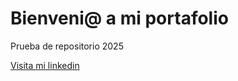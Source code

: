 # Bienveni@ a mi portafolio
Prueba de repositorio 2025

[Visita mi linkedin](https://www.linkedin.com/in/francisca-constanza-marquez-gutierrez/)
